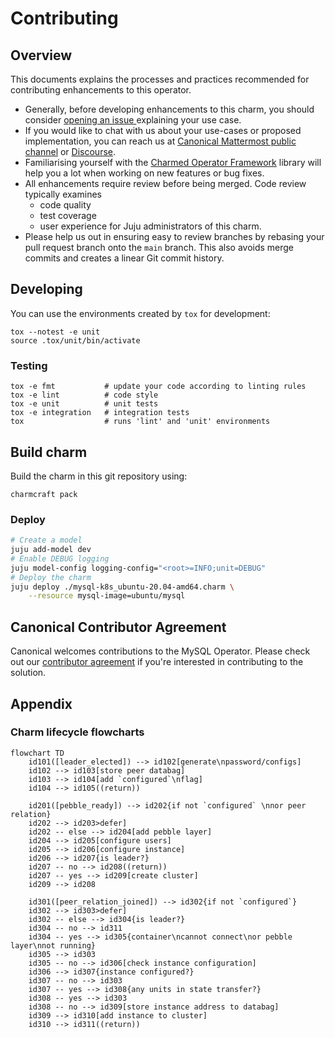# Contributing

## Overview

This documents explains the processes and practices recommended for contributing enhancements to
this operator.

- Generally, before developing enhancements to this charm, you should consider [opening an issue
  ](https://github.com/canonical/mysql-k8s-operator/issues) explaining your use case.
- If you would like to chat with us about your use-cases or proposed implementation, you can reach
  us at [Canonical Mattermost public channel](https://chat.charmhub.io/charmhub/channels/charm-dev)
  or [Discourse](https://discourse.charmhub.io/).
- Familiarising yourself with the [Charmed Operator Framework](https://juju.is/docs/sdk) library
  will help you a lot when working on new features or bug fixes.
- All enhancements require review before being merged. Code review typically examines
  - code quality
  - test coverage
  - user experience for Juju administrators of this charm.
- Please help us out in ensuring easy to review branches by rebasing your pull request branch onto
  the `main` branch. This also avoids merge commits and creates a linear Git commit history.

## Developing

You can use the environments created by `tox` for development:

```shell
tox --notest -e unit
source .tox/unit/bin/activate
```

### Testing

```shell
tox -e fmt           # update your code according to linting rules
tox -e lint          # code style
tox -e unit          # unit tests
tox -e integration   # integration tests
tox                  # runs 'lint' and 'unit' environments
```

## Build charm

Build the charm in this git repository using:

```shell
charmcraft pack
```

### Deploy

```bash
# Create a model
juju add-model dev
# Enable DEBUG logging
juju model-config logging-config="<root>=INFO;unit=DEBUG"
# Deploy the charm
juju deploy ./mysql-k8s_ubuntu-20.04-amd64.charm \
    --resource mysql-image=ubuntu/mysql
```

## Canonical Contributor Agreement

Canonical welcomes contributions to the MySQL Operator. Please check out our [contributor agreement](https://ubuntu.com/legal/contributors) if you're interested in contributing to the solution.

## Appendix

### Charm lifecycle flowcharts

```mermaid
flowchart TD
    id101([leader_elected]) --> id102[generate\npassword/configs]
    id102 --> id103[store peer databag]
    id103 --> id104[add `configured`\nflag]
    id104 --> id105((return))

    id201([pebble_ready]) --> id202{if not `configured` \nnor peer relation}
    id202 --> id203>defer]
    id202 -- else --> id204[add pebble layer]
    id204 --> id205[configure users]
    id205 --> id206[configure instance]
    id206 --> id207{is leader?}
    id207 -- no --> id208((return))
    id207 -- yes --> id209[create cluster]
    id209 --> id208

    id301([peer_relation_joined]) --> id302{if not `configured`}
    id302 --> id303>defer]
    id302 -- else --> id304{is leader?}
    id304 -- no --> id311
    id304 -- yes --> id305{container\ncannot connect\nor pebble layer\nnot running}
    id305 --> id303
    id305 -- no --> id306[check instance configuration]
    id306 --> id307{instance configured?}
    id307 -- no --> id303
    id307 -- yes --> id308{any units in state transfer?}
    id308 -- yes --> id303
    id308 -- no --> id309[store instance address to databag]
    id309 --> id310[add instance to cluster]
    id310 --> id311((return))
```

